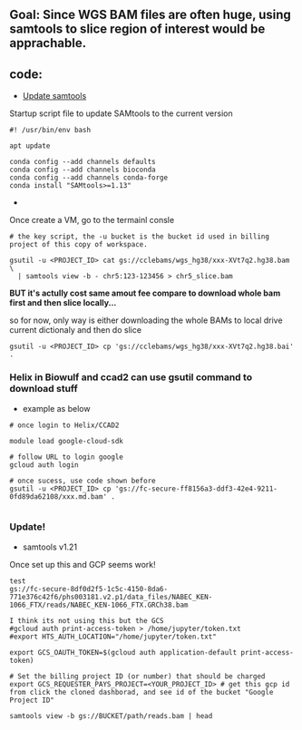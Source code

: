 ## Goal: Since WGS BAM files are often huge, using samtools to slice region of interest would be apprachable.

## code:
- [Update samtools](https://support.terra.bio/hc/en-us/articles/20830480758555-Using-GA4GH-DRS-URIs-and-SAMtools-for-interacting-with-genomic-data-files)

Startup script file to update SAMtools to the current version
```
#! /usr/bin/env bash

apt update

conda config --add channels defaults
conda config --add channels bioconda
conda config --add channels conda-forge
conda install "SAMtools>=1.13"

```

- 
Once create a VM, go to the termainl consle


```
# the key script, the -u bucket is the bucket id used in billing project of this copy of workspace.

gsutil -u <PROJECT_ID> cat gs://cclebams/wgs_hg38/xxx-XVt7q2.hg38.bam \
  | samtools view -b - chr5:123-123456 > chr5_slice.bam

```

**BUT it's actully cost same amout fee compare to download whole bam first and then slice locally...**

so for now, only way is either downloading the whole BAMs to local drive current dictionaly and then do slice

```
gsutil -u <PROJECT_ID> cp 'gs://cclebams/wgs_hg38/xxx-XVt7q2.hg38.bai' . 
```
### Helix in Biowulf and ccad2 can use gsutil command to download stuff

- example as below
  
```
# once login to Helix/CCAD2

module load google-cloud-sdk

# follow URL to login google
gcloud auth login

# once sucess, use code shown before
gsutil -u <PROJECT_ID> cp 'gs://fc-secure-ff8156a3-ddf3-42e4-9211-0fd89da62108/xxx.md.bam' .


```

### Update!

- samtools v1.21

Once set up this and GCP seems work!

```
test
gs://fc-secure-8df0d2f5-1c5c-4150-8da6-771e376c42f6/phs003181.v2.p1/data_files/NABEC_KEN-1066_FTX/reads/NABEC_KEN-1066_FTX.GRCh38.bam

I think its not using this but the GCS
#gcloud auth print-access-token > /home/jupyter/token.txt
#export HTS_AUTH_LOCATION="/home/jupyter/token.txt"

export GCS_OAUTH_TOKEN=$(gcloud auth application-default print-access-token)

# Set the billing project ID (or number) that should be charged
export GCS_REQUESTER_PAYS_PROJECT=<YOUR_PROJECT_ID> # get this gcp id from click the cloned dashborad, and see id of the bucket "Google Project ID"

samtools view -b gs://BUCKET/path/reads.bam | head 


```


